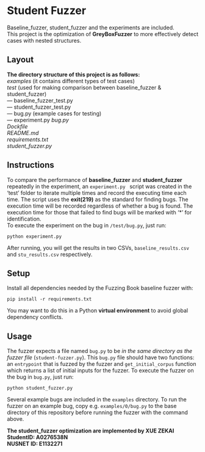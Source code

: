 # Student Fuzzer
Baseline\_fuzzer, student\_fuzzer and the experiments are included.  
This project is the optimization of **GreyBoxFuzzer** to more effectively detect cases with nested structures.

## Layout
**The directory structure of this project is as follows:**  
*examples* (it contains different types of test cases)  
*test* (used for making comparison between baseline_fuzzer & student_fuzzer)  
— baseline_fuzzer_test.py  
— student_fuzzer_test.py  
— bug.py (example cases for testing)  
— experiment.py
*bug.py*  
*Dockfile*  
*README.md*  
*requirements.txt*  
*student_fuzzer.py*  

## Instructions
To compare the performance of **baseline_fuzzer** and **student_fuzzer** repeatedly in the experiment, an `experiment.py ` script was created in the ‘test’ folder to iterate multiple times and record the executing time each time. The script uses the **exit(219)** as the standard for finding bugs. The execution time will be recorded regardless of whether a bug is found. The execution time for those that failed to find bugs will be marked with ‘\*’ for identification.  
To execute the experiment on the bug in `/test/bug.py`, just run:  

	python experiment.py

After running, you will get the results in two CSVs, `baseline_results.csv ` and `stu_results.csv` respectively.

## Setup
Install all dependencies needed by the Fuzzing Book baseline fuzzer with:

	pip install -r requirements.txt

You may want to do this in a Python **virtual environment** to avoid global dependency conflicts.

## Usage

The fuzzer expects a file named `bug.py` to be *in the same directory as the fuzzer file* (`student-fuzzer.py`).
This `bug.py` file should have two functions: an `entrypoint` that is fuzzed by the fuzzer and `get_initial_corpus` function which returns a list of initial inputs for the fuzzer.
To execute the fuzzer on the bug in `bug.py`, just run:

	python student_fuzzer.py

Several example bugs are included in the `examples` directory.
To run the fuzzer on an example bug, copy e.g. `examples/0/bug.py` to the base directory of this repository before running the fuzzer with the command above.  


**The student\_fuzzer optimization are implemented by XUE ZEKAI**  
**StudentID: A0276538N**  
**NUSNET ID: E1132271**  